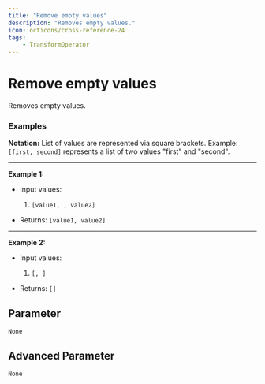 ```yaml
---
title: "Remove empty values"
description: "Removes empty values."
icon: octicons/cross-reference-24
tags: 
    - TransformOperator
---
```

# Remove empty values
<!-- This file was generated - DO NOT CHANGE IT MANUALLY -->



Removes empty values.

### Examples

**Notation:** List of values are represented via square brackets. Example: `[first, second]` represents a list of two values "first" and "second".

---
**Example 1:**

* Input values:
    1. `[value1, , value2]`

* Returns: `[value1, value2]`


---
**Example 2:**

* Input values:
    1. `[, ]`

* Returns: `[]`




## Parameter

`None`

## Advanced Parameter

`None`